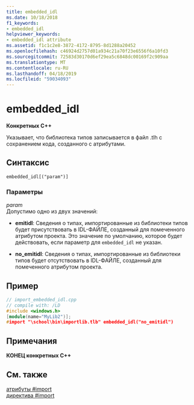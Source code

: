 ```yaml
---
title: embedded_idl
ms.date: 10/18/2018
f1_keywords:
- embedded_idl
helpviewer_keywords:
- embedded_idl attribute
ms.assetid: f1c1c2e8-3872-4172-8795-8d1288a20452
ms.openlocfilehash: c46924d2757d01a934c21a70f23e6556f6a10fd3
ms.sourcegitcommit: 72583d30170d6ef29ea5c6848dc00169f2c909aa
ms.translationtype: MT
ms.contentlocale: ru-RU
ms.lasthandoff: 04/18/2019
ms.locfileid: "59034093"
---
```

# <a name="embeddedidl"></a>embedded_idl

**Конкретных C++**

Указывает, что библиотека типов записывается в файл .tlh с сохранением кода, созданного с атрибутами.

## <a name="syntax"></a>Синтаксис

```
embedded_idl[("param")]
```

### <a name="parameters"></a>Параметры

*param*<br/>
Допустимо одно из двух значений:

- **emitidl**: Сведения о типах, импортированные из библиотеки типов будет присутствовать в IDL-ФАЙЛЕ, созданный для помеченного атрибутом проекта.  Это значение по умолчанию, которое будет действовать, если параметр для `embedded_idl` не указан.

- **no_emitidl**: Сведения о типах, импортированные из библиотеки типов будет отсутствовать в IDL-ФАЙЛЕ, созданный для помеченного атрибутом проекта.

## <a name="example"></a>Пример

```cpp
// import_embedded_idl.cpp
// compile with: /LD
#include <windows.h>
[module(name="MyLib2")];
#import "\school\bin\importlib.tlb" embedded_idl("no_emitidl")
```

## <a name="remarks"></a>Примечания

**КОНЕЦ конкретных C++**

## <a name="see-also"></a>См. также

[атрибуты #import](../preprocessor/hash-import-attributes-cpp.md)<br/>
[директива #import](../preprocessor/hash-import-directive-cpp.md)